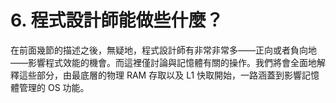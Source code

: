 # 6. 程式設計師能做些什麼？

在前面幾節的描述之後，無疑地，程式設計師有非常非常多——正向或者負向地——影響程式效能的機會。而這裡僅討論與記憶體有關的操作。我們將會全面地解釋這些部分，由最底層的物理 RAM 存取以及 L1 快取開始，一路涵蓋到影響記憶體管理的 OS 功能。


